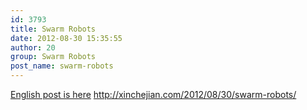 ```yaml
---
id: 3793
title: Swarm Robots
date: 2012-08-30 15:35:55
author: 20
group: Swarm Robots
post_name: swarm-robots
---
```


[English post is here](http://xinchejian.com/2012/08/30/swarm-robots/ "English Swarm Robots") http://xinchejian.com/2012/08/30/swarm-robots/
